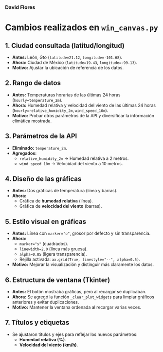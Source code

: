 ### David Flores 
# Cambios realizados en `win_canvas.py`

## 1. Ciudad consultada (latitud/longitud)
- **Antes:** León, Gto (`latitude=21.12`, `longitude=-101.68`).  
- **Ahora:** Ciudad de México (`latitude=19.43`, `longitude=-99.13`).  
- **Motivo:** Ajustar la ubicación de referencia de los datos.

## 2. Rango de datos
- **Antes:** Temperaturas horarias de las últimas 24 horas (`hourly=temperature_2m`).  
- **Ahora:** Humedad relativa y velocidad del viento de las últimas 24 horas (`hourly=relative_humidity_2m,wind_speed_10m`).  
- **Motivo:** Probar otros parámetros de la API y diversificar la información climática mostrada.

## 3. Parámetros de la API
- **Eliminado:** `temperature_2m`.  
- **Agregados:**  
  - `relative_humidity_2m` → Humedad relativa a 2 metros.  
  - `wind_speed_10m` → Velocidad del viento a 10 metros.  

## 4. Diseño de las gráficas
- **Antes:** Dos gráficas de temperatura (línea y barras).  
- **Ahora:**  
  - Gráfica de **humedad relativa** (línea).  
  - Gráfica de **velocidad del viento** (barras).

## 5. Estilo visual en gráficas
- **Antes:** Línea con `marker="o"`, grosor por defecto y sin transparencia.  
- **Ahora:**  
  - `marker="s"` (cuadrados).  
  - `linewidth=2.0` (línea más gruesa).  
  - `alpha=0.85` (ligera transparencia).  
  - Rejilla activada: `ax.grid(True, linestyle="--", alpha=0.5)`.  
- **Motivo:** Mejorar la visualización y distinguir más claramente los datos.

## 6. Estructura de ventana (Tkinter)
- **Antes:** El botón mostraba gráficas, pero al recargar se duplicaban.  
- **Ahora:** Se agregó la función `_clear_plot_widgets` para limpiar gráficos anteriores y evitar duplicaciones.  
- **Motivo:** Mantener la ventana ordenada al recargar varias veces.

## 7. Títulos y etiquetas
- Se ajustaron títulos y ejes para reflejar los nuevos parámetros:  
  - **Humedad relativa (%)**.  
  - **Velocidad del viento (km/h)**.  


